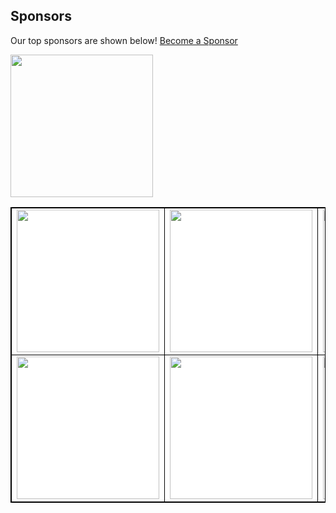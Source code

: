 ## Sponsors

Our top sponsors are shown below! 
[Become a Sponsor](http://127.0.0.1:5001/readmesponsors-prod/us-central1/api/sponsors/e9al9b3gDnuX8decpEYS)

<img 
  src="127.0.0.1:5001/readmesponsors-prod/us-central1/api/image" 
  width="228"
/>

<table style="background-color: white; border: 1px solid black">
    <tbody>
        <tr width="1200px">
            <td width="300px" align="center" style="border: 1px solid black">
                <a 
                  href="http://127.0.0.1:5001/readmesponsors-prod/us-central1/api/sponsors/e9al9b3gDnuX8decpEYS/0" 
                  target="_blank" 
                  rel="noopener noreferrer"
                >
                    <img 
                      src="https://storage.googleapis.com/readmesponsors-prod.firebasestorage.app/projects/e9al9b3gDnuX8decpEYS/image_0.png" 
                      width="228"
                    />
                </a>
            </td>
            <td width="300px" align="center" style="border: 1px solid black">
                <a 
                  href="http://127.0.0.1:5001/readmesponsors-prod/us-central1/api/sponsors/e9al9b3gDnuX8decpEYS/1" 
                  target="_blank" 
                  rel="noopener noreferrer"
                >
                    <img 
                      src="https://storage.googleapis.com/readmesponsors-prod.firebasestorage.app/projects/e9al9b3gDnuX8decpEYS/image_1.png" 
                      width="228"
                    />
                </a>
            </td>
            <td width="300px" align="center" style="border: 1px solid black">
                <a 
                  href="http://127.0.0.1:5001/readmesponsors-prod/us-central1/api/sponsors/e9al9b3gDnuX8decpEYS/2" 
                  target="_blank" 
                  rel="noopener noreferrer"
                >
                    <img 
                      src="https://storage.googleapis.com/readmesponsors-prod.firebasestorage.app/projects/e9al9b3gDnuX8decpEYS/image_2.png" 
                      width="228"
                    />
                </a>
            </td>
            <td width="300px" align="center" style="border: 1px solid black">
                <a 
                  href="http://127.0.0.1:5001/readmesponsors-prod/us-central1/api/sponsors/e9al9b3gDnuX8decpEYS/3" 
                  target="_blank" 
                  rel="noopener noreferrer"
                >
                    <img 
                      src="https://storage.googleapis.com/readmesponsors-prod.firebasestorage.app/projects/e9al9b3gDnuX8decpEYS/image_3.png" 
                      width="228"
                    />
                </a>
            </td>
        </tr>
        <tr width="1200px">
            <td width="300px" align="center" style="border: 1px solid black">
                <a 
                  href="http://127.0.0.1:5001/readmesponsors-prod/us-central1/api/sponsors/e9al9b3gDnuX8decpEYS/4" 
                  target="_blank" 
                  rel="noopener noreferrer"
                >
                    <img 
                      src="https://storage.googleapis.com/readmesponsors-prod.firebasestorage.app/projects/e9al9b3gDnuX8decpEYS/image_4.png" 
                      width="228"
                    />
                </a>
            </td>
            <td width="300px" align="center" style="border: 1px solid black">
                <a 
                  href="http://127.0.0.1:5001/readmesponsors-prod/us-central1/api/sponsors/e9al9b3gDnuX8decpEYS/5" 
                  target="_blank" 
                  rel="noopener noreferrer"
                >
                    <img 
                      src="https://storage.googleapis.com/readmesponsors-prod.firebasestorage.app/projects/e9al9b3gDnuX8decpEYS/image_5.png" 
                      width="228"
                    />
                </a>
            </td>
            <td width="300px" align="center" style="border: 1px solid black">
                <a 
                  href="http://127.0.0.1:5001/readmesponsors-prod/us-central1/api/sponsors/e9al9b3gDnuX8decpEYS/6" 
                  target="_blank" 
                  rel="noopener noreferrer"
                >
                    <img 
                      src="https://storage.googleapis.com/readmesponsors-prod.firebasestorage.app/projects/e9al9b3gDnuX8decpEYS/image_6.png" 
                      width="228"
                    />
                </a>
            </td>
            <td width="300px" align="center" style="border: 1px solid black">
                <a 
                  href="http://127.0.0.1:5001/readmesponsors-prod/us-central1/api/sponsors/e9al9b3gDnuX8decpEYS/7" 
                  target="_blank" 
                  rel="noopener noreferrer"
                >
                    <img 
                      src="https://storage.googleapis.com/readmesponsors-prod.firebasestorage.app/projects/e9al9b3gDnuX8decpEYS/image_7.png" 
                      width="228"
                    />
                </a>
            </td>
        </tr>
    </tbody>
</table>
